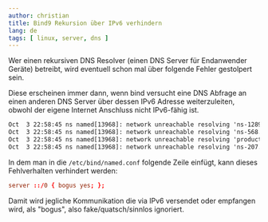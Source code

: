 ```yaml
---
author: christian
title: Bind9 Rekursion über IPv6 verhindern
lang: de
tags: [ linux, server, dns ]
---
```


Wer einen rekursiven DNS Resolver (einen DNS Server für Endanwender Geräte)
betreibt, wird eventuell schon mal über folgende Fehler gestolpert sein.

Diese erscheinen immer dann, wenn bind versucht eine DNS Abfrage an
einen anderen DNS Server über dessen IPv6 Adresse weiterzuleiten,
obwohl der eigene Internet Anschluss nicht IPv6-fähig ist.

```txt
Oct  3 22:58:45 ns named[13968]: network unreachable resolving 'ns-1289.awsdns-33.org/AAAA/IN': 2600:9000:5300:a100::1#53
Oct  3 22:58:45 ns named[13968]: network unreachable resolving 'ns-568.awsdns-07.net/A/IN': 2600:9000:5307:8700::1#53
Oct  3 22:58:45 ns named[13968]: network unreachable resolving 'production.cloudflare.docker.com/AAAA/IN': 2600:9000:5305:900::1#53
Oct  3 22:58:45 ns named[13968]: network unreachable resolving 'ns-207.awsdns-25.com/AAAA/IN': 2600:9000:5306:d900::1#53
```

In dem man in die `/etc/bind/named.conf` folgende Zeile einfügt, kann
dieses Fehlverhalten verhindert werden:

```conf
server ::/0 { bogus yes; };
```

Damit wird jegliche Kommunikation die via IPv6 versendet oder empfangen wird,
als "bogus", also fake/quatsch/sinnlos ignoriert.
